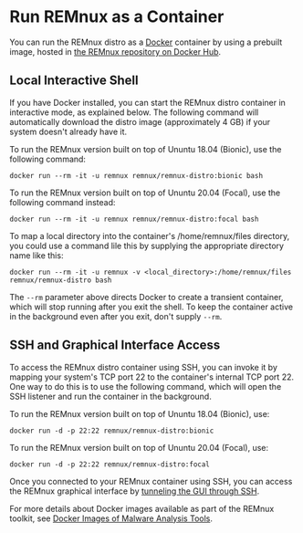 # Run REMnux as a Container

You can run the REMnux distro as a [Docker](https://www.docker.com) container by using a prebuilt image, hosted in [the REMnux repository on Docker Hub](https://hub.docker.com/repository/docker/remnux/remnux-distro).

## Local Interactive Shell

If you have Docker installed, you can start the REMnux distro container in interactive mode, as explained below. The following command will automatically download the distro image \(approximately 4 GB\) if your system doesn't already have it.

To run the REMnux version built on top of Ununtu 18.04 \(Bionic\), use the following command:

```text
docker run --rm -it -u remnux remnux/remnux-distro:bionic bash
```

To run the REMnux version built on top of Ununtu 20.04 \(Focal\), use the following command instead:

```text
docker run --rm -it -u remnux remnux/remnux-distro:focal bash
```

To map a local directory into the container's /home/remnux/files directory, you could use a command lile this by supplying the appropriate directory name like this:

```text
docker run --rm -it -u remnux -v <local_directory>:/home/remnux/files remnux/remnux-distro bash
```

The `--rm` parameter above directs Docker to create a transient container, which will stop running after you exit the shell. To keep the container active in the background even after you exit, don't supply `--rm`. 

## SSH and Graphical Interface Access

To access the REMnux distro container using SSH, you can invoke it by mapping your system's TCP port 22 to the container's internal TCP port 22. One way to do this is to use the following command, which will open the SSH listener and run the container in the background.

To run the REMnux version built on top of Ununtu 18.04 \(Bionic\), use:

```text
docker run -d -p 22:22 remnux/remnux-distro:bionic
```

To run the REMnux version built on top of Ununtu 20.04 \(Focal\), use:

```text
docker run -d -p 22:22 remnux/remnux-distro:focal
```

Once you connected to your REMnux container using SSH, you can access the REMnux graphical interface by [tunneling the GUI through SSH](../tips/remnux-config-tips.md#gui-cloud-remnux).

For more details about Docker images available as part of the REMnux toolkit, see [Docker Images of Malware Analysis Tools](../run-tools-in-containers/remnux-containers.md).

